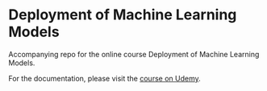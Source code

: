 # Deployment of Machine Learning Models

Accompanying repo for the online course Deployment of Machine Learning Models.

For the documentation, please visit the [course on Udemy](https://www.udemy.com/deployment-of-machine-learning-models/?couponCode=TIDREPO).
